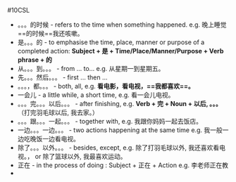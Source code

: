 
#10CSL

* 。。。的时候 - refers to the time when something happened.  e.g. 晚上睡觉==的时候==我还咳嗽。
* 是。。。的 - to emphasise the time, place, manner or purpose of a completed action: **Subject + 是 + Time/Place/Manner/Purpose + Verb phrase + 的**
* 从。。。到。。。 - from ... to... e.g. 从星期一到星期五。
* 先。。。然后。。。 - first ... then ... 
* 。。。，都。。。 - both, all, e.g. **看电影，看电视，==我都喜欢==。**
* 一会儿 - a little while, a short time, e.g. 看一会儿电视。
* 。。。完。。。以后。。。 - after finishing, e.g. **Verb + 完 + Noun + 以后, 。。。** （打完羽毛球以后, 我去家。）
* 。。。跟。。。一起。。。 - together with, e.g. 我跟你妈妈一起去饭店。
* 一边。。。一边。。。 - two actions happening at the same time e.g. 我一般一边吃晚饭一边看电视。
* 除了。。。以外。。。 - besides, except, e.g. 除了打羽毛球以外, 我还喜欢看电视。， or 除了篮球以外, 我最喜欢运动。
* 正在 - in the process of doing : Subject + 正在 + Action e.g. 李老师正在教
* 